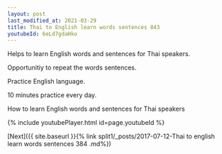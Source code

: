 ```yaml
---
layout: post
last_modified_at: 2021-03-29
title: Thai to English learn words sentences 843 
youtubeId: 6eLd7gdaHko
---
```

 
 
Helps to learn English words and sentences for Thai speakers.

Opportunitiy to repeat the words sentences. 

Practice English language. 
 
10 minutes practice every day. 
 
How to learn English words and sentences for Thai speakers 
 
{% include youtubePlayer.html id=page.youtubeId %}
 
 
[Next]({{ site.baseurl }}{% link  split1/_posts/2017-07-12-Thai to english learn words sentences 384 .md%})
 
